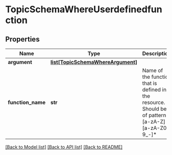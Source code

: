 # TopicSchemaWhereUserdefinedfunction

## Properties
Name | Type | Description | Notes
------------ | ------------- | ------------- | -------------
**argument** | [**list[TopicSchemaWhereArgument]**](TopicSchemaWhereArgument.md) |  | [optional] 
**function_name** | **str** | Name of the function that is defined in the resource. Should be of pattern [a-zA-Z][a-zA-Z0-9_-]* | 

[[Back to Model list]](../README.md#documentation-for-models) [[Back to API list]](../README.md#documentation-for-api-endpoints) [[Back to README]](../README.md)


